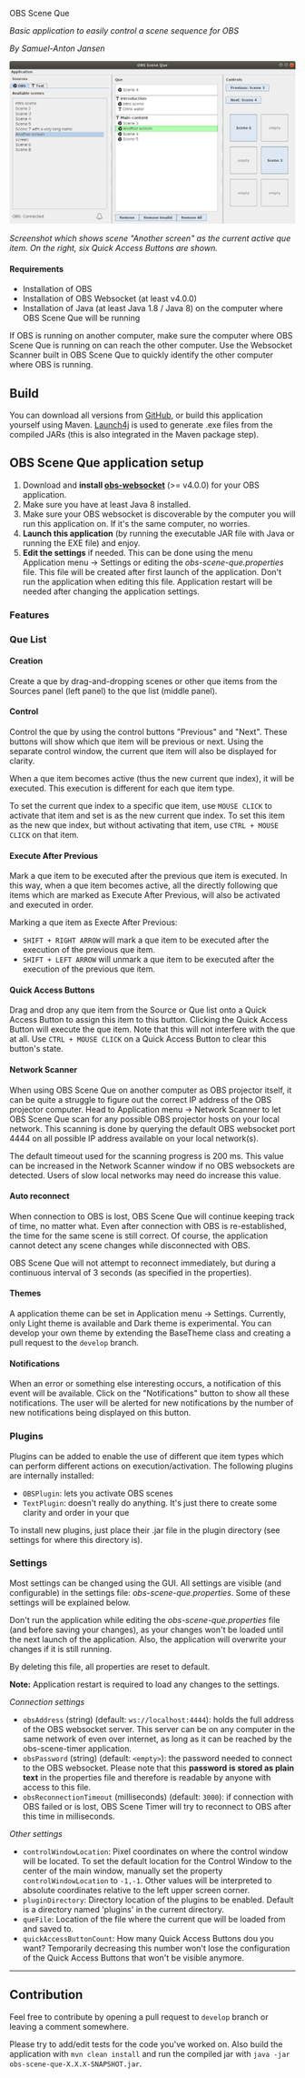 OBS Scene Que

_Basic application to easily control a scene sequence for OBS_

_By Samuel-Anton Jansen_

![Screenshot 1](img/screenshot1.png)

_Screenshot which shows scene "Another screen" as the current active que item. On the right, six Quick Access Buttons are shown._

#### Requirements

- Installation of OBS
- Installation of OBS Websocket (at least v4.0.0)
- Installation of Java (at least Java 1.8 / Java 8) on the computer where OBS Scene Que will be running

If OBS is running on another computer, make sure the computer where OBS Scene Que is running on can reach the other computer. Use the Websocket Scanner built in OBS Scene Que to quickly identify the other computer where OBS is running.

## Build

You can download all versions from [GitHub](https://github.com/sampie777/obs-scene-que/), or build this application yourself using Maven. [Launch4j](http://launch4j.sourceforge.net/) is used to generate .exe files from the compiled JARs (this is also integrated in the Maven package step).

## OBS Scene Que application setup

1. Download and **install [obs-websocket](https://github.com/Palakis/obs-websocket)** (>= v4.0.0) for your OBS application.
1. Make sure you have at least Java 8 installed.
1. Make sure your OBS websocket is discoverable by the computer you will run this application on. If it's the same computer, no worries. 
1. **Launch this application** (by running the executable JAR file with Java or running the EXE file) and enjoy.
1. **Edit the settings** if needed. This can be done using the menu Application menu -> Settings or editing the _obs-scene-que.properties_ file. This file will be created after first launch of the application. Don't run the application when editing this file. Application restart will be needed after changing the application settings.

### Features

### Que List

#### Creation

Create a que by drag-and-dropping scenes or other que items from the Sources panel (left panel) to the que list (middle panel).

#### Control

Control the que by using the control buttons "Previous" and "Next". These buttons will show which que item will be previous or next. Using the separate control window, the current que item will also be displayed for clarity. 

When a que item becomes active (thus the new current que index), it will be executed. This execution is different for each que item type. 

To set the current que index to a specific que item, use `MOUSE CLICK` to activate that item and set is as the new current que index. To set this item as the new que index, but without activating that item, use `CTRL + MOUSE CLICK` on that item. 

#### Execute After Previous
Mark a que item to be executed after the previous que item is executed. In this way, when a que item becomes active, all the directly following que items which are marked as Execute After Previous, will also be activated and executed in order.
 
Marking a que item as Execte After Previous: 
- `SHIFT + RIGHT ARROW` will mark a que item to be executed after the execution of the previous que item.
- `SHIFT + LEFT ARROW` will unmark a que item to be executed after the execution of the previous que item.


#### Quick Access Buttons

Drag and drop any que item from the Source or Que list onto a Quick Access Button to assign this item to this button. Clicking the Quick Access Button will execute the que item. Note that this will not interfere with the que at all.
Use `CTRL + MOUSE CLICK` on a Quick Access Button to clear this button's state. 


#### Network Scanner

When using OBS Scene Que on another computer as OBS projector itself, it can be quite a struggle to figure out the correct IP address of the OBS projector computer. Head to Application menu -> Network Scanner to let OBS Scene Que scan for any possible OBS projector hosts on your local network. This scanning is done by querying the default OBS websocket port 4444 on all possible IP address available on your local network(s). 

The default timeout used for the scanning progress is 200 ms. This value can be increased in the Network Scanner window if no OBS websockets are detected. Users of slow local networks may need do increase this value. 

#### Auto reconnect

When connection to OBS is lost, OBS Scene Que will continue keeping track of time, no matter what. Even after connection with OBS is re-established, the time for the same scene is still correct. Of course, the application cannot detect any scene changes while disconnected with OBS. 

OBS Scene Que will not attempt to reconnect immediately, but during a continuous interval of 3 seconds (as specified in the properties).

#### Themes
A application theme can be set in Application menu -> Settings. Currently, only Light theme is available and Dark theme is experimental. You can develop your own theme by extending the BaseTheme class and creating a pull request to the `develop` branch. 

#### Notifications

When an error or something else interesting occurs, a notification of this event will be available. Click on the "Notifications" button to show all these notifications. The user will be alerted for new notifications by the number of new notifications being displayed on this button. 

### Plugins

Plugins can be added to enable the use of different que item types which can perform different actions on execution/activation. The following plugins are internally installed:

- `OBSPlugin`: lets you activate OBS scenes
- `TextPlugin`: doesn't really do anything. It's just there to create some clarity and order in your que

To install new plugins, just place their .jar file in the plugin directory (see settings for where this directory is).

### Settings

Most settings can be changed using the GUI. All settings are visible (and configurable) in the settings file: _obs-scene-que.properties_. Some of these settings will be explained below. 

Don't run the application while editing the _obs-scene-que.properties_ file (and before saving your changes), as your changes won't be loaded until the next launch of the application. Also, the application will overwrite your changes if it is still running.

By deleting this file, all properties are reset to default. 

**Note:** Application restart is required to load any changes to the settings.

_Connection settings_
 
* `obsAddress` (string) (default: `ws://localhost:4444`): holds the full address of the OBS websocket server. This server can be on any computer in the same network of even over internet, as long as it can be reached by the obs-scene-timer application.
* `obsPassword` (string) (default: `<empty>`): the password needed to connect to the OBS websocket. Please note that this **password is stored as plain text** in the properties file and therefore is readable by anyone with access to this file.
* `obsReconnectionTimeout` (milliseconds) (default: `3000`): if connection with OBS failed or is lost, OBS Scene Timer will try to reconnect to OBS after this time in milliseconds.

_Other settings_

- `controlWindowLocation`: Pixel coordinates on where the control window will be located. To set the default location for the Control Window to the center of the main window, manually set the property `controlWindowLocation` to `-1,-1`. Other values will be interpreted to absolute coordinates relative to the left upper screen corner. 
- `pluginDirectory`: Directory location of the plugins to be enabled. Default is a directory named 'plugins' in the current directory.
- `queFile`: Location of the file where the current que will be loaded from and saved to.
- `quickAccessButtonCount`: How many Quick Access Buttons dou you want? Temporarily decreasing this number won't lose the configuration of the Quick Access Buttons that won't be visible anymore.

---

## Contribution

Feel free to contribute by opening a pull request to `develop` branch or leaving a comment somewhere.

Please try to add/edit tests for the code you've worked on. Also build the application with `mvn clean install` and run the compiled jar with `java -jar obs-scene-que-X.X.X-SNAPSHOT.jar`.